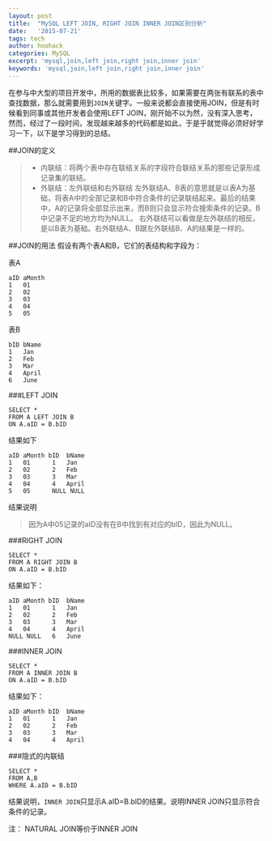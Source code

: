 ```yaml
---
layout: post
title:  "MySQL LEFT JOIN, RIGHT JOIN INNER JOIN区别分析"
date:   '2015-07-21'
tags: tech
author: hoohack
categories: MySQL
excerpt: 'mysql,join,left join,right join,inner join'
keywords: 'mysql,join,left join,right join,inner join'
---
```


在参与中大型的项目开发中，所用的数据表比较多，如果需要在两张有联系的表中查找数据，那么就需要用到`JOIN`关键字。一般来说都会直接使用JOIN，但是有时候看到同事或其他开发者会使用LEFT JOIN，刚开始不以为然，没有深入思考，然而，经过了一段时间，发现越来越多的代码都是如此，于是乎就觉得必须好好学习一下，以下是学习得到的总结。

##JOIN的定义

> * 内联结：将两个表中存在联结关系的字段符合联结关系的那些记录形成记录集的联结。
> * 外联结：左外联结和右外联结
    左外联结A、B表的意思就是以表A为基础，将表A中的全部记录和B中符合条件的记录联结起来。最后的结果中，A的记录将全部显示出来，而B则只会显示符合搜索条件的记录。B中记录不足的地方均为NULL。
    右外联结可以看做是左外联结的相反。是以B表为基础。右外联结A、B跟左外联结B、A的结果是一样的。



##JOIN的用法
假设有两个表A和B，它们的表结构和字段为：

表A

    aID aMonth
    1   01
    2   02
    3   03
    4   04
    5   05

表B

    bID bName
    1   Jan
    2   Feb
    3   Mar
    4   April
    6   June

###LEFT JOIN
    
    SELECT *
    FROM A LEFT JOIN B
    ON A.aID = B.bID

结果如下

    aID aMonth bID  bName
    1   01      1   Jan
    2   02      2   Feb
    3   03      3   Mar
    4   04      4   April
    5   05      NULL NULL

结果说明

> 因为A中05记录的aID没有在B中找到有对应的bID，因此为NULL。

###RIGHT JOIN

    SELECT *
    FROM A RIGHT JOIN B
    ON A.aID = B.bID

结果如下：

    aID aMonth bID  bName
    1   01      1   Jan
    2   02      2   Feb
    3   03      3   Mar
    4   04      4   April
    NULL NULL   6   June

###INNER JOIN

    SELECT *
    FROM A INNER JOIN B
    ON A.aID = B.bID

结果如下：

    aID aMonth bID  bName
    1   01      1   Jan
    2   02      2   Feb
    3   03      3   Mar
    4   04      4   April

###隐式的内联结

    SELECT *
    FROM A,B
    WHERE A.aID = B.bID

结果说明，`INNER JOIN`只显示A.aID=B.bID的结果。说明INNER JOIN只显示符合条件的记录。

注：
NATURAL JOIN等价于INNER JOIN

    
